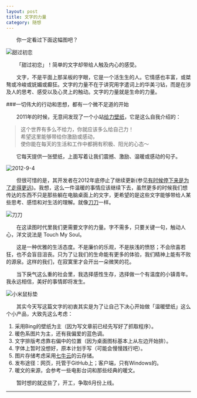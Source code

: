 ```yaml
---
layout: post  
title: 文字的力量 
category: 随想  
--- 
```

&emsp;&emsp;你一定看过下面这幅图吧？  

![甜过初恋](http://cdn.28story.com/github/2014-05-14-%E7%94%9C%E8%BF%87%E5%88%9D%E6%81%8B.jpg)

&emsp;&emsp;「甜过初恋」！简单的文字却带给人触及内心的感受。

&emsp;&emsp;文字，不是平面上那呆板的字眼，它是一个活生生的人。它情感也丰富，或桀骜或冷峻或妩媚或癫狂。文字的力量不在于讲究用字遣词上的华美刁钻，而是在涉及人的思考、感受以及心灵上的触动。文字的力量就是生命的力量。

###一切伟大的行动和思想，都有一个微不足道的开始  

&emsp;&emsp;2011年的时候，无意间发现了一个小站[给力壁纸](http://wordsmotivate.me/)，它是这么自我介绍的：
>这个世界有多么不给力，你就应该多么给自己力！  
>希望这里能够带给你激励或感动，  
>使你能在每天的生活和工作中都拥有积极、阳光的心态～  

&emsp;&emsp;它每天提供一张壁纸，上面写着让我们震撼、激励、温暖或感动的句子。  

![2012-9-4](http://cdn.28story.com/github/2012-9-4-16.jpg)  
 
&emsp;&emsp;但很可惜的是，其开发者在2012年底停止了继续更新(参见[有时候停下来是为了走得更远](http://wordsmotivate.me/entries/blog/%E6%9C%89%E6%97%B6%E5%80%99%E5%81%9C%E4%B8%8B%E6%9D%A5%E6%98%AF%E4%B8%BA%E4%BA%86%E8%B5%B0%E5%BE%97%E6%9B%B4%E8%BF%9C))。我想，这么一件温暖的事情应该继续下去，虽然更多的时候我们想传达的东西不只是那些躺在电脑桌面上的文字，更希望的是这些文字能够带给人某些思考、感悟和对生活的理解。就像[刀刀](http://baike.baidu.com/view/284455.htm)一样。


![刀刀](http://cdn.28story.com/github/2014-05-14-%E5%88%80%E5%88%80_1.jpg)  

&emsp;&emsp;在这读图时代里我们更需要文字的力量。字不需多，只要关键一句，触动人心，洋文说法是 Touch My Soul。  

&emsp;&emsp;这是一种优雅的生活态度。不是廉价的乐观，不是肤浅的愤怒；不会欣喜若狂，也不会盲目沮丧。只为了让我们的生命能有更多的体验，我们精神上能有不败的源泉。这样的我们，在寂寞里才会开出一朵微笑的花。
 
&emsp;&emsp;当下戾气这么重的社会里，我选择感性生存，选择做一个有温度的小镇青年。我永远相信，美好的事情即将发生。

![小米鼠标垫](http://cdn.28story.com/github/xiaomi_1.jpg)  

&emsp;&emsp;其实今天写这篇文字的初衷其实是为了让自己下决心开始做「温暖壁纸」这么个小产品，大致先这么考虑：   

 1. 采用Bing的壁纸为主（因为写文章前已经先写好了抓取程序）。 
 2. 暖色系图片为主，还有我偏爱的蓝色调。
 3. 文字排版考虑靠右偏中的位置（因为桌面图标基本上从左边开始排）。
 4. 字体上暂时没想好，原本计划手写（可能会慢慢践行吧）。
 5. 图片存储考虑采用[七牛云](http://www.qiniu.com/)的云存储。
 6. 发布途径：网页，托管于GitHub上；客户端，只有Windows的。
 7. 暖文的来源，会参考一些电影台词和那些经典的暖文。  

&emsp;&emsp;暂时想的就这些了，开工，争取6月份上线。
  
- - -